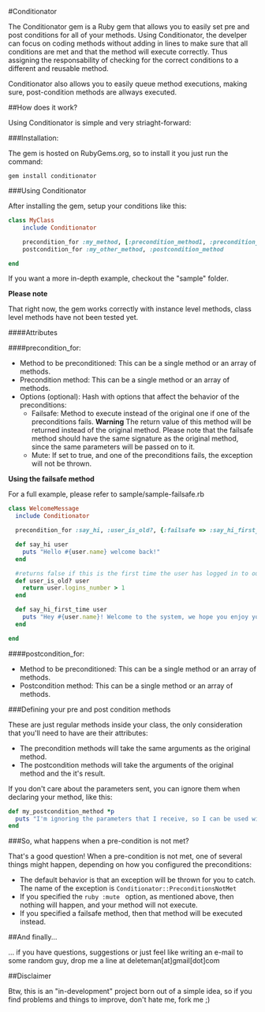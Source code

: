 
#Conditionator

The Conditionator gem is a Ruby gem that allows you to easily set pre and post conditions for all of your methods.
Using Conditionator, the develper can focus on coding methods without adding in lines to make sure that all conditions are met and that the method will execute correctly. Thus assigning the responsability of checking for the correct conditions to a different and reusable method.

Conditionator also allows you to easily queue method executions, making sure, post-condition methods are allways executed.

##How does it work?

Using Conditionator is simple and very striaght-forward:

###Installation:

The gem is hosted on RubyGems.org, so to install it you just run the command:

```gem install conditionator```

###Using Conditionator

After installing the gem, setup your conditions like this:

```ruby
class MyClass 
	include Conditionator

	precondition_for :my_method, [:precondition_method1, :precondition_method2]
	postcondition_for :my_other_method, :postcondition_method

end
```
If you want a more in-depth example, checkout the "sample" folder.

**Please note**

That right now, the gem works correctly with instance level methods, class level methods have not been tested yet.


####Attributes

####precondition_for:
- Method to be preconditioned: This can be a single method or an array of methods.
- Precondition method: This can be a single method or an array of methods.
- Options (optional): Hash with options that affect the behavior of the preconditions:
    - Failsafe: Method to execute instead of the original one if one of the preconditions fails. **Warning** The return value of this method will be returned instead of the original method. Please note that the failsafe method should have the same signature as the original method, since the same parameters will be passed on to it.
    - Mute: If set to true, and one of the preconditions fails, the exception will not be thrown.


**Using the failsafe method**

For a full example, please refer to sample/sample-failsafe.rb

```ruby
class WelcomeMessage
  include Conditionator

  precondition_for :say_hi, :user_is_old?, {:failsafe => :say_hi_first_time}

  def say_hi user
    puts "Hello #{user.name} welcome back!"
  end

  #returns false if this is the first time the user has logged in to our system
  def user_is_old? user
    return user.logins_number > 1
  end

  def say_hi_first_time user
    puts "Hey #{user.name}! Welcome to the system, we hope you enjoy your time with us!"
  end

end
```


####postcondition_for:
- Method to be preconditioned: This can be a single method or an array of methods.
- Postcondition method: This can be a single method or an array of methods.

###Defining your pre and post condition methods 

These are just regular methods inside your class, the only consideration that you'll need to have are their attributes:

- The precondition methods will take the same arguments as the original method.
- The postcondition methods will take the arguments of the original method and the it's result.

If you don't care about the parameters sent, you can ignore them when declaring your method, like this:

```ruby
def my_postcondition_method *p
  puts "I'm ignoring the parameters that I receive, so I can be used with different methods without causing any trouble..."
end
```

###So, what happens when a pre-condition is not met?

That's a good question! 
When a pre-condition is not met, one of several things might happen, depending on how you configured the preconditions:

- The default behavior is that an exception will be thrown for you to catch. The name of the exception is ```Conditionator::PreconditionsNotMet```
- If you specified the ```ruby :mute ``` option, as mentioned above, then nothing will happen, and your method will not execute. 
- If you specified a failsafe method, then that method will be executed instead.

##And finally...

... if you have questions, suggestions or just feel like writing an e-mail to some random guy, drop me a line at deleteman[at]gmail[dot]com

##Disclaimer

Btw, this is an "in-development" project born out of a simple idea, so if you find problems and things to improve, don't hate me, fork me ;)
